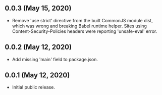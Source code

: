 ## 0.0.3 (May 15, 2020)

* Remove 'use strict' directive from the built CommonJS module dist,
  which was wrong and breaking Babel runtime helper. Sites using
  Content-Security-Policies headers were reporting 'unsafe-eval' error.

## 0.0.2 (May 12, 2020)

* Add missing 'main' field to package.json.

## 0.0.1 (May 12, 2020)

* Initial public release.
